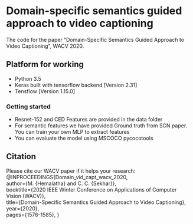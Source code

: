 # Domain-specific semantics guided approach to video captioning
The code for the paper “Domain-Specific Semantics Guided Approach to Video Captioning”, WACV 2020.

## Platform for working

* Python 3.5
* Keras built with tensorflow backend [Version 2.31]
* Tensflow [Version 1.15.0]

### Getting started

* Resnet-152 and CED Features are provided in the data folder
* For semantic features we have provided Ground truth from SCN paper. You can train your own MLP to extract features
* You can evaluate the model using MSCOCO pycocotools


## Citation
Please cite our WACV paper if it helps your research:
@INPROCEEDINGS{Domain_vid_capt_wacv_2020,  
author={M. {Hemalatha} and C. C. {Sekhar}},  
booktitle={2020 IEEE Winter Conference on Applications of Computer Vision (WACV)},   
title={Domain-Specific Semantics Guided Approach to Video Captioning},   
year={2020},  
pages={1576-1585},
}
 
